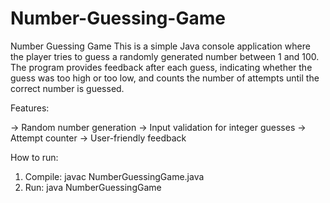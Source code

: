 # Number-Guessing-Game
Number Guessing Game This is a simple Java console application where the player tries to guess a randomly generated number between 1 and 100. The program provides feedback after each guess, indicating whether the guess was too high or too low, and counts the number of attempts until the correct number is guessed.

Features:

-> Random number generation
-> Input validation for integer guesses
-> Attempt counter
-> User-friendly feedback

How to run:
1. Compile:
javac NumberGuessingGame.java
2. Run:
java NumberGuessingGame

